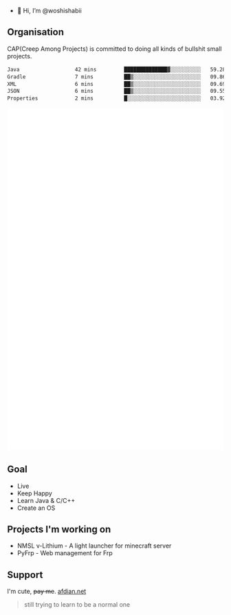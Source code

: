 - 👋 Hi, I’m @woshishabii

## Organisation

CAP(Creep Among Projects) is committed to doing all kinds of bullshit small projects.

<!--START_SECTION:waka-->

```txt
Java                  42 mins         ██████████████▓░░░░░░░░░░   59.28 %
Gradle                7 mins          ██▒░░░░░░░░░░░░░░░░░░░░░░   09.86 %
XML                   6 mins          ██▒░░░░░░░░░░░░░░░░░░░░░░   09.69 %
JSON                  6 mins          ██▒░░░░░░░░░░░░░░░░░░░░░░   09.55 %
Properties            2 mins          █░░░░░░░░░░░░░░░░░░░░░░░░   03.92 %
```

<!--END_SECTION:waka-->

![card](https://github.com/woshishabii/netease-cloud-music-card/blob/main/card.svg)

## Goal
- Live
- Keep Happy
- Learn Java & C/C++
- Create an OS

## Projects I'm working on

- NMSL v-Lithium - A light launcher for minecraft server
- PyFrp - Web management for Frp


## Support
I'm cute, ~~pay me~~.
[afdian.net](https://afdian.net/a/woshishabi)

> still trying to learn to be a normal one

<!---
woshishabii/woshishabii is a ✨ special ✨ repository because its `README.md` (this file) appears on your GitHub profile.
You can click the Preview link to take a look at your changes.
--->
